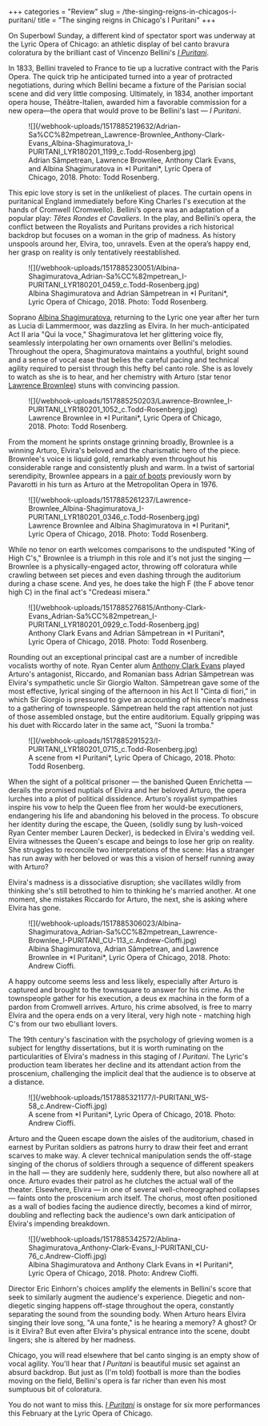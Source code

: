 +++
categories = "Review"
slug = /the-singing-reigns-in-chicagos-i-puritani/
title = "The singing reigns in Chicago&#039;s I Puritani"
+++

On Superbowl Sunday, a different kind of spectator sport was underway at the Lyric Opera of Chicago: an athletic display of bel canto bravura coloratura by the brilliant cast of Vincenzo Bellini's [*I Puritani*](https://www.lyricopera.org/concertstickets/calendar/2017-2018/productions/lyricopera/i-puritani-opera-tickets).

In 1833, Bellini traveled to France to tie up a lucrative contract with the Paris Opera. The quick trip he anticipated turned into a year of protracted negotiations, during which Bellini became a fixture of the Parisian social scene and did very little composing. Ultimately, in 1834, another important opera house, Théâtre-Italien, awarded him a favorable commission for a new opera—the opera that would prove to be Bellini's last — *I Puritani*.

<figure data-type="image">
![](/webhook-uploads/1517885219632/Adrian-Sa%CC%82mpetrean_Lawrence-Brownlee_Anthony-Clark-Evans_Albina-Shagimuratova_I-PURITANI_LYR180201_1199_c.Todd-Rosenberg.jpg)
<figcaption>Adrian Sâmpetrean, Lawrence Brownlee, Anthony Clark Evans, and Albina Shagimuratova in *I Puritani*, Lyric Opera of Chicago, 2018. Photo: Todd Rosenberg.</figcaption>
</figure>

This epic love story is set in the unlikeliest of places. The curtain opens in puritanical England immediately before King Charles I's execution at the hands of Cromwell (Cromwello). Bellini’s opera was an adaptation of a popular play: *Têtes Rondes et Cavaliers*. In the play, and Bellini’s opera, the conflict between the Royalists and Puritans provides a rich historical backdrop but focuses on a woman in the grip of madness. As history unspools around her, Elvira, too, unravels. Even at the opera’s happy end, her grasp on reality is only tentatively reestablished. 

<figure data-type="image">
![](/webhook-uploads/1517885230051/Albina-Shagimuratova_Adrian-Sa%CC%82mpetrean_I-PURITANI_LYR180201_0459_c.Todd-Rosenberg.jpg)
<figcaption>Albina Shagimuratova and Adrian Sâmpetrean in *I Puritani*, Lyric Opera of Chicago, 2018. Photo: Todd Rosenberg.</figcaption>
</figure>

Soprano [Albina Shagimuratova](/scene/people/albina-shagimuratova/), returning to the Lyric one year after her turn as Lucia di Lammermoor, was dazzling as Elvira. In her much-anticipated Act II aria "Qui la voce," Shagimuratova let her glittering voice fly, seamlessly interpolating her own ornaments over Bellini's melodies. Throughout the opera, Shagimuratova maintains a youthful, bright sound and a sense of vocal ease that belies the careful pacing and technical agility required to persist through this hefty bel canto role. She is as lovely to watch as she is to hear, and her chemistry with Arturo (star tenor [Lawrence Brownlee](/scene/people/lawrence-brownlee/)) stuns with convincing passion. 

<figure data-type="image">
![](/webhook-uploads/1517885250203/Lawrence-Brownlee_I-PURITANI_LYR180201_1052_c.Todd-Rosenberg.jpg)
<figcaption>Lawrence Brownlee in *I Puritani*, Lyric Opera of Chicago, 2018. Photo: Todd Rosenberg.</figcaption>
</figure>

From the moment he sprints onstage grinning broadly, Brownlee is a winning Arturo, Elvira's beloved and the charismatic hero of the piece. Brownlee's voice is liquid gold, remarkably even throughout his considerable range and consistently plush and warm. In a twist of sartorial serendipity, Brownlee appears in a [pair of boots](https://www.facebook.com/lawrencebrownleeofficial/photos/a.402321329807800.95086.380448701995063/1781335135239739/?type=3&theater) previously worn by Pavarotti in his turn as Arturo at the Metropolitan Opera in 1976. 

<figure data-type="image">
![](/webhook-uploads/1517885261237/Lawrence-Brownlee_Albina-Shagimuratova_I-PURITANI_LYR180201_0346_c.Todd-Rosenberg.jpg)
<figcaption>Lawrence Brownlee and Albina Shagimuratova in *I Puritani*, Lyric Opera of Chicago, 2018. Photo: Todd Rosenberg.</figcaption>
</figure>

While no tenor on earth welcomes comparisons to the undisputed "King of High C's," Brownlee is a triumph in this role and it's not just the singing — Brownlee is a physically-engaged actor, throwing off coloratura while crawling between set pieces and even dashing through the auditorium during a chase scene. And yes, he does take the high F (the F above tenor high C) in the final act's "Credeasi misera."

<figure data-type="image">
![](/webhook-uploads/1517885276815/Anthony-Clark-Evans_Adrian-Sa%CC%82mpetrean_I-PURITANI_LYR180201_0929_c.Todd-Rosenberg.jpg)
<figcaption>Anthony Clark Evans and Adrian Sâmpetrean in *I Puritani*, Lyric Opera of Chicago, 2018. Photo: Todd Rosenberg.</figcaption>
</figure>

Rounding out an exceptional principal cast are a number of incredible vocalists worthy of note. Ryan Center alum [Anthony Clark Evans](/scene/people/anthony-clark-evans/) played Arturo's antagonist, Riccardo, and Romanian bass Adrian Sâmpetrean was Elvira's sympathetic uncle Sir Giorgio Walton. Sâmpetrean gave some of the most effective, lyrical singing of the afternoon in his Act II "Cinta di fiori," in which Sir Giorgio is pressured to give an accounting of his niece's madness to a gathering of townspeople. Sâmpetrean held the rapt attention not just of those assembled onstage, but the entire auditorium. Equally gripping was his duet with Riccardo later in the same act, "Suoni la tromba."

<figure data-type="image">
![](/webhook-uploads/1517885291523/I-PURITANI_LYR180201_0715_c.Todd-Rosenberg.jpg)
<figcaption>A scene from *I Puritani*, Lyric Opera of Chicago, 2018. Photo: Todd Rosenberg.</figcaption>
</figure>

When the sight of a political prisoner — the banished Queen Enrichetta — derails the promised nuptials of Elvira and her beloved Arturo, the opera lurches into a plot of political dissidence. Arturo's royalist sympathies inspire his vow to help the Queen flee from her would-be executioners, endangering his life and abandoning his beloved in the process. To obscure her identity during the escape, the Queen, (solidly sung by lush-voiced Ryan Center member Lauren Decker), is bedecked in Elvira's wedding veil. Elvira witnesses the Queen's escape and beings to lose her grip on reality. She struggles to reconcile two interpretations of the scene: Has a stranger has run away with her beloved or was this a vision of herself running away with Arturo?

Elvira's madness is a dissociative disruption; she vacillates wildly from thinking she's still betrothed to him to thinking he's married another. At one moment, she mistakes Riccardo for Arturo, the next, she is asking where Elvira has gone. 

<figure data-type="image">
![](/webhook-uploads/1517885306023/Albina-Shagimuratova_Adrian-Sa%CC%82mpetrean_Lawrence-Brownlee_I-PURITANI_CU-113_c.Andrew-Cioffi.jpg)
<figcaption>Albina Shagimuratova, Adrian Sâmpetrean, and Lawrence Brownlee in *I Puritani*, Lyric Opera of Chicago, 2018. Photo: Andrew Cioffi.</figcaption>
</figure>

A happy outcome seems less and less likely, especially after Arturo is captured and brought to the townsquare to answer for his crime. As the townspeople gather for his execution, a deus ex machina in the form of a pardon from Cromwell arrives. Arturo, his crime absolved, is free to marry Elvira and the opera ends on a very literal, very high note - matching high C's from our two ebulliant lovers.

The 19th century's fascination with the psychology of grieving women is a subject for lengthy dissertations, but it is worth ruminating on the particularities of Elvira's madness in this staging of *I Puritani*. The Lyric's production team liberates her decline and its attendant action from the proscenium, challenging the implicit deal that the audience is to observe at a distance. 

<figure data-type="image">
![](/webhook-uploads/1517885321177/I-PURITANI_WS-58_c.Andrew-Cioffi.jpg)
<figcaption>A scene from *I Puritani*, Lyric Opera of Chicago, 2018. Photo: Andrew Cioffi.</figcaption>
</figure>

Arturo and the Queen escape down the aisles of the auditorium, chased in earnest by Puritan soldiers as patrons hurry to draw their feet and errant scarves to make way. A clever technical manipulation sends the off-stage singing of the chorus of soldiers through a sequence of different speakers in the hall — they are suddenly here, suddenly there, but also nowhere all at once. Arturo evades their patrol as he clutches the actual wall of the theater. Elsewhere, Elvira — in one of several well-choreographed collapses — faints onto the proscenium arch itself. The chorus, most often positioned as a wall of bodies facing the audience directly, becomes a kind of mirror, doubling and reflecting back the audience's own dark anticipation of Elvira's impending breakdown. 

<figure data-type="image">
![](/webhook-uploads/1517885342572/Ablina-Shagimuratova_Anthony-Clark-Evans_I-PURITANI_CU-76_c.Andrew-Cioffi.jpg)
<figcaption>Albina Shagimuratova and Anthony Clark Evans in *I Puritani*, Lyric Opera of Chicago, 2018. Photo: Andrew Cioffi.</figcaption>
</figure>

Director Eric Einhorn's choices amplify the elements in Bellini's score that seek to similarly augment the audience's experience. Diegetic and non-diegetic singing happens off-stage throughout the opera, constantly separating the sound from the sounding body. When Arturo hears Elvira singing their love song, "A una fonte," is he hearing a memory? A ghost? Or is it Elvira? But even after Elvira's physical entrance into the scene, doubt lingers; she is altered by her madness. 

Chicago, you will read elsewhere that bel canto singing is an empty show of vocal agility. You'll hear that *I Puritani* is beautiful music set against an absurd backdrop. But just as (I'm told) football is more than the bodies moving on the field, Bellini's opera is far richer than even his most sumptuous bit of coloratura. 

You do not want to miss this. [*I Puritani*](https://www.lyricopera.org/concertstickets/calendar/2017-2018/productions/lyricopera/i-puritani-opera-tickets) is onstage for six more performances this February at the Lyric Opera of Chicago.

